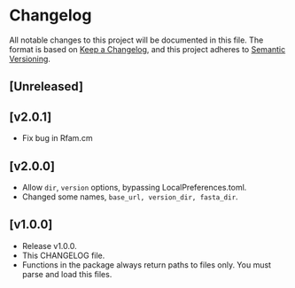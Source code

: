 # Changelog

All notable changes to this project will be documented in this file. The format is based on [Keep a Changelog](https://keepachangelog.com/en/1.0.0/), and this project adheres to [Semantic Versioning](https://semver.org/spec/v2.0.0.html).

## [Unreleased]

## [v2.0.1]

- Fix bug in Rfam.cm

## [v2.0.0]

- Allow `dir`, `version` options, bypassing LocalPreferences.toml.
- Changed some names, `base_url, version_dir, fasta_dir`.

## [v1.0.0]

- Release v1.0.0.
- This CHANGELOG file.
- Functions in the package always return paths to files only. You must parse and load this files.